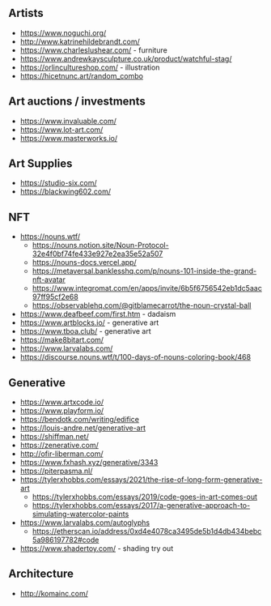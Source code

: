 
## Artists
* https://www.noguchi.org/
* http://www.katrinehildebrandt.com/
* https://www.charleslushear.com/ - furniture
* https://www.andrewkaysculpture.co.uk/product/watchful-stag/
* https://orlincultureshop.com/ - illustration
* https://hicetnunc.art/random_combo

## Art auctions / investments
* https://www.invaluable.com/
* https://www.lot-art.com/
* https://www.masterworks.io/ 

## Art Supplies
* https://studio-six.com/
* https://blackwing602.com/ 


## NFT
* https://nouns.wtf/
    * https://nouns.notion.site/Noun-Protocol-32e4f0bf74fe433e927e2ea35e52a507
    * https://nouns-docs.vercel.app/
    * https://metaversal.banklesshq.com/p/nouns-101-inside-the-grand-nft-avatar
    * https://www.integromat.com/en/apps/invite/6b5f6756542eb1dc5aac97ff95cf2e68
    * https://observablehq.com/@gitblamecarrot/the-noun-crystal-ball
* https://www.deafbeef.com/first.htm - dadaism
* https://www.artblocks.io/ - generative art 
* https://www.tboa.club/ - generative art
* https://make8bitart.com/
* https://www.larvalabs.com/
* https://discourse.nouns.wtf/t/100-days-of-nouns-coloring-book/468


## Generative
* https://www.artxcode.io/
* https://www.playform.io/
* https://bendotk.com/writing/edifice
* https://louis-andre.net/generative-art
* https://shiffman.net/
* https://zenerative.com/
* http://ofir-liberman.com/
* https://www.fxhash.xyz/generative/3343
* https://piterpasma.nl/
* https://tylerxhobbs.com/essays/2021/the-rise-of-long-form-generative-art
    * https://tylerxhobbs.com/essays/2019/code-goes-in-art-comes-out
    * https://tylerxhobbs.com/essays/2017/a-generative-approach-to-simulating-watercolor-paints
* https://www.larvalabs.com/autoglyphs
    * https://etherscan.io/address/0xd4e4078ca3495de5b1d4db434bebc5a986197782#code
* https://www.shadertoy.com/ - shading try out 

## Architecture
* http://komainc.com/